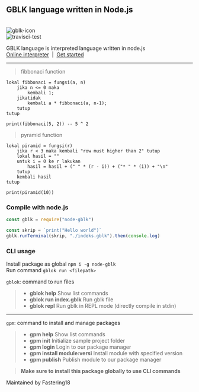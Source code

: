 <p align="center">
<h2>GBLK language written in Node.js</h2>
<br>
<img src="https://cdn.discordapp.com/attachments/783614662960349236/882809593963634698/android-chrome-192x192.png" alt="gblk-icon">
<br>
<img src="https://api.travis-ci.org/Fastering18/Membuat-Bahasa-Pemrograman.svg?branch=main" alt="travisci-test">  

<p>GBLK language is interpreted language written in node.js<br><a href="https://gblk-lang.glitch.me/">Online interpreter</a> &nbsp;| &nbsp;<a href="https://fastering18.github.io/node-gblok/#/">Get started</a></p>
</p>


<hr>

> fibbonaci function  
```gblk
lokal fibbonaci = fungsi(a, n) 
    jika n <= 0 maka
        kembali 1;
    jikatidak
        kembali a * fibbonaci(a, n-1);
    tutup
tutup

print(fibbonaci(5, 2)) -- 5 ^ 2
```  

> pyramid function  
```gblk
lokal piramid = fungsi(r)
    jika r < 3 maka kembali "row must higher than 2" tutup
    lokal hasil = ""
    untuk i = 0 ke r lakukan
        hasil = hasil + (" " * (r - i)) + ("* " * (i)) + "\n"
    tutup
    kembali hasil
tutup

print(piramid(10))
```

### Compile with node.js  
```js
const gblk = require("node-gblk")

const skrip = `print("Hello world")`
gblk.runTerminal(skrip, "./indeks.gblk").then(console.log)
```  

### CLI usage  
Install package as global `npm i -g node-gblk`  
Run command `gblok run <filepath>`  

`gblok`: command to run files  
> - **gblok help**                Show list commands  
> - **gblok run index.gblk**      Run gblk file  
> - **gblok repl**                Run gblk in REPL mode (directly compile in stdin)  

<hr>

`gpm`: command to install and manage packages  
> - **gpm help**                  Show list commands  
> - **gpm init**                  Initialize sample project folder  
> - **gpm login**                 Login to our package manager  
> - **gpm install module:versi**  Install module with specified version  
> - **gpm publish**               Publish module to our package manager  

> **Make sure to install this package globally to use CLI commands**  


Maintained by Fastering18

